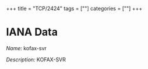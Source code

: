 +++
title = "TCP/2424"
tags = [""]
categories = [""]
+++

# IANA Data

_Name:_ kofax-svr

_Description:_ KOFAX-SVR

